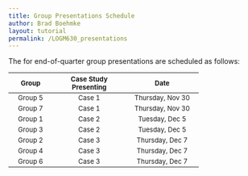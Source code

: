 ```yaml
---
title: Group Presentations Schedule
author: Brad Boehmke
layout: tutorial
permalink: /LOGM630_presentations
---
```


The for end-of-quarter group presentations are scheduled as follows:

<div id="presentation-schedule" class="section level1" style="width: 75%;">
<table style="font-size:13px;">
<col width="20%">
<col width="33%">
<col width="33%">
<thead>
<tr class="header">
<th align="center">Group</th>
<th align="center">Case Study Presenting</th>
<th align="center">Date</th>
</tr>
</thead>
<tbody>
<tr class="odd">
<td align="center" valign="top">Group 5</td>
<td align="center" valign="top">Case 1 </td>
<td align="center" valign="top">Thursday, Nov 30 </td>
</tr>
<tr class="even">
<td align="center" valign="top">Group 7</td>
<td align="center" valign="top">Case 1 </td>
<td align="center" valign="top">Thursday, Nov 30 </td>
</tr>
<tr class="odd">
<td align="center" valign="top">Group 1</td>
<td align="center" valign="top">Case 2 </td>
<td align="center" valign="top">Tuesday, Dec 5 </td>
</tr>
<tr class="even">
<td align="center" valign="top">Group 3</td>
<td align="center" valign="top">Case 2 </td>
<td align="center" valign="top">Tuesday, Dec 5 </td>
</tr>
<tr class="odd">
<td align="center" valign="top">Group 2</td>
<td align="center" valign="top">Case 3 </td>
<td align="center" valign="top">Thursday, Dec 7 </td>
</tr>
<tr class="even">
<td align="center" valign="top">Group 4</td>
<td align="center" valign="top">Case 3 </td>
<td align="center" valign="top">Thursday, Dec 7 </td>
</tr>
<tr class="odd">
<td align="center" valign="top">Group 6</td>
<td align="center" valign="top">Case 3 </td>
<td align="center" valign="top">Thursday, Dec 7 </td>
</tr>
</tbody>
</table>
</div>
